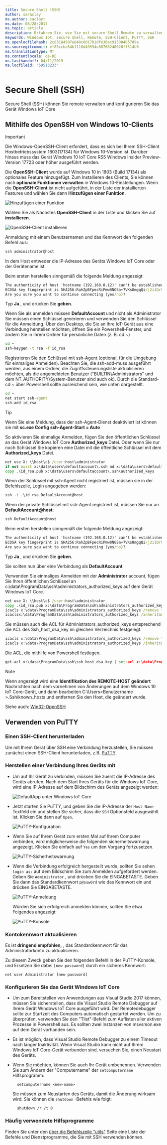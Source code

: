 ```yaml
---
title: Secure Shell (SSH)
author: saraclay
ms.author: saclayt
ms.date: 08/28/2017
ms.topic: article
description: Erfahren Sie, wie Sie mit secure Shell Remote zu verwalten und Konfigurieren Ihres IoT Core-Geräts.
keywords: Windows Iot, secure Shell, Remote, SSH-Client, PuTTY, SSH
ms.openlocfilehash: 2c83184507a840c6017b1dfe36ac915004057d9a
ms.sourcegitcommit: ef85ccba54b1118d49554e88768240020ff514b0
ms.translationtype: MT
ms.contentlocale: de-DE
ms.lasthandoff: 04/11/2019
ms.locfileid: "59513233"
---
```

# <a name="secure-shell-ssh"></a>Secure Shell (SSH)
Secure Shell (SSH) können Sie remote verwalten und konfigurieren Sie das Gerät Windows IoT Core

## <a name="using-the-windows-10-openssh-client"></a>Mithilfe des OpenSSH von Windows 10-Clients
> [!IMPORTANT]
> Die Windows-OpenSSH-Client erfordert, dass es sich bei Ihrem SSH-Client Hostbetriebssystem 1803(17134) für Windows 10-Version ist. Darüber hinaus muss das Gerät Windows 10 IoT Core RS5 Windows Insider Preview-Version 17723 oder höher ausgeführt werden.

Die **OpenSSH-Client** wurde auf Windows 10 in 1803 (Build 17134) als optionales Feature hinzugefügt. Zum Installieren des Clients, Sie können nach **optionale Funktionen verwalten** in Windows 10-Einstellungen. Wenn die **OpenSSH-Client** ist nicht aufgeführt, in der Liste der installierten Features und wählen Sie dann **Hinzufügen einer Funktion**.

![Hinzufügen einer Funktion](../media/SSH/add_a_feature.png)

Wählen Sie als Nächstes **OpenSSH-Client** in der Liste und klicken Sie auf **installieren**.

![OpenSSH-Client installieren](../media/SSH/optional_features.png)

Anmeldung mit einem Benutzernamen und das Kennwort den folgenden Befehl aus:

```cmd
ssh administrator@host
```

In dem Host entweder die IP-Adresse des Geräts Windows IoT Core oder der Gerätename ist.

Beim ersten herstellen sinngemäß die folgende Meldung angezeigt:

```cmd
The authenticity of host 'hostname (192.168.0.12)' can't be established.
ECDSA key fingerprint is SHA256:RahZpBFpecRiPmw8NGSa+7VKs8mgqQi/j2i1Qr9lUNU.
Are you sure you want to continue connecting (yes/no)?
```

Typ **Ja** , und drücken Sie **geben**.

Wenn Sie als anmelden müssen **DefaultAccount** und nicht als Administrator Sie müssen einen Schlüssel generieren und verwenden Sie den Schlüssel für die Anmeldung.  Über den Desktop, die Sie an Ihre IoT-Gerät aus eine Verbindung herstellen möchten, öffnen Sie ein Powershell-Fenster, und ändern Sie in Ihrem Ordner für persönliche Daten (z. B. cd ~)

```cmd
cd ~
ssh-keygen -t rsa -f id_rsa
```

Registrieren Sie den Schlüssel mit ssh-Agent (optional, für die Umgebung für einmaliges Anmelden).  Beachten Sie, die ssh-add-muss ausgeführt werden, aus einem Ordner, die Zugriffssteuerungsliste aktualisieren möchten, als die angemeldeten Benutzer ("BUILTIN\Administrators" und dem NT_AUTHORITY\System-Benutzer sind auch ok).  Durch die Standard-cd ~ über Powershell sollte ausreichend sein, wie unten dargestellt.

```cmd
cd ~
net start ssh-agent
ssh-add id_rsa
```

> [!TIP]
> Wenn Sie eine Meldung, dass der ssh-Agent-Dienst deaktiviert ist können sie mit **sc.exe Config ssh-Agent-Start = Auto**

So aktivieren Sie einmalige Anmelden, fügen Sie den öffentlichen Schlüssel an das Gerät Windows IoT Core **Authorized_keys** Datei.  Oder wenn Sie nur noch Schlüssel Sie kopieren eine Datei mit die öffentliche Schlüssel mit dem **Authorized_keys** Datei.

```cmd
net use X: \\host\c$ /user:host\administrator
if not exist x:\data\users\defaultaccount\.ssh md x:\data\users\defaultaccount\.ssh
copy .\id_rsa.pub x:\data\users\defaultaccount\.ssh\authorized_keys
```

Wenn der Schlüssel mit ssh-Agent nicht registriert ist, müssen sie in der Befehlszeile, Login angegeben werden: 

```cmd
ssh -i .\id_rsa DefaultAccount@host
```

Wenn der private Schlüssel mit ssh-Agent registriert ist, müssen Sie nur an <strong>DefaultAccount@host</strong>:

```cmd
ssh DefaultAccount@host
```

Beim ersten herstellen sinngemäß die folgende Meldung angezeigt:

```cmd
The authenticity of host 'hostname (192.168.0.12)' can't be established.
ECDSA key fingerprint is SHA256:RahZpBFpecRiPmw8NGSa+7VKs8mgqQi/j2i1Qr9lUNU.
Are you sure you want to continue connecting (yes/no)?
```

Typ **Ja** , und drücken Sie **geben**.

Sie sollten nun über eine Verbindung als **DefaultAccount**

Verwenden Sie einmaliges Anmelden mit der **Administrator** account, fügen Sie Ihren öffentlichen Schlüssel an c:\data\ProgramData\ssh\administrators_authorized_keys auf dem Gerät Windows IoT Core. 

```cmd
net use X: \\host\c$ /user:host\administrator
copy .\id_rsa.pub x:\data\ProgramData\ssh\administrators_authorized_keys
icacls x:\data\ProgramData\ssh\administrators_authorized_keys /remove "NT AUTHORITY\Authenticated Users"
icaclsx:\data\ProgramData\ssh\administrators_authorized_keys /inheritance:r
```

Sie müssen auch die ACL für Administrators_authorized_keys entsprechend die ACL des Ssh_host_dsa_key im gleichen Verzeichnis festgelegt.

```cmd
icacls x:\data\ProgramData\ssh\administrators_authorized_keys /remove "NT AUTHORITY\Authenticated Users"
icacls x:\data\ProgramData\ssh\administrators_authorized_keys /inheritance:r
```

Die ACL, die mithilfe von Powershell festlegen.

```cmd
get-acl x:\data\ProgramData\ssh\ssh_host_dsa_key | set-acl x:\data\ProgramData\ssh\administrators_authorized_keys
```

> [!NOTE]
> Wenn angezeigt wird eine **Identifikation des REMOTE-HOST geändert** Nachrichten nach dem vornehmen von Änderungen auf dem Windows 10 IoT Core-Gerät, und dann bearbeiten C:\Users\<Benutzername >\.Ssh\known_hosts und entfernen Sie den Host, die geändert wurde.

Siehe auch: [Win32-OpenSSH](https://github.com/PowerShell/Win32-OpenSSH/wiki/ssh.exe-examples)

## <a name="using-putty"></a>Verwenden von PuTTY

### <a name="download-a-ssh-client"></a>Einen SSH-Client herunterladen
Um mit Ihrem Gerät über SSH eine Verbindung herzustellen, Sie müssen zunächst einen SSH-Client herunterladen, z.B. [PuTTY](http://the.earth.li/~sgtatham/putty/latest/x86/putty.exe).

### <a name="connect-to-your-device"></a>Herstellen einer Verbindung Ihres Geräts mit
* Um auf Ihr Gerät zu verbinden, müssen Sie zuerst die IP-Adresse des Geräts abrufen.  Nach dem Start Ihres Geräts für die Windows IoT Core, wird eine IP-Adresse auf dem Bildschirm des Geräts angezeigt werden:

    ![DefaultApp unter Windows IoT Core](../media/SSH/DefaultApp.png)

* Jetzt starten Sie PuTTY, und geben Sie die IP-Adresse der `Host Name` Textfeld ein und stellen Sie sicher, dass die `SSH` Optionsfeld ausgewählt ist.  Klicken Sie dann auf `Open`.

    ![PuTTY-Konfiguration](../media/SSH/putty_config.png)

* Wenn Sie auf Ihrem Gerät zum ersten Mal auf Ihrem Computer verbinden, wird möglicherweise die folgenden sicherheitswarnung angezeigt.  Klicken Sie einfach auf `Yes` um den Vorgang fortzusetzen.

    ![PuTTY-Sicherheitswarnung](../media/SSH/putty_security_prompt.png)

* Wenn die Verbindung erfolgreich hergestellt wurde, sollten Sie sehen `login as:` auf dem Bildschirm Sie zum Anmelden aufgefordert werden.  
    Geben Sie `Administrator` , und drücken Sie die EINGABETASTE.  Geben Sie dann das Standardkennwort `p@ssw0rd` wie das Kennwort ein und drücken Sie EINGABETASTE.

    ![PuTTY-Anmeldung](../media/SSH/putty_login.png)

    Würden Sie sich erfolgreich anmelden können, sollten Sie etwa Folgendes angezeigt:

    ![PuTTY-Konsole](../media/ssh/putty_console.png)

### <a name="update-account-password"></a>Kontokennwort aktualisieren

Es ist **dringend empfohlen,** , das Standardkennwort für das Administratorkonto zu aktualisieren.

Zu diesem Zweck geben Sie den folgenden Befehl in der PuTTY-Konsole, und Ersetzen Sie dabei `[new password]` durch ein sicheres Kennwort:
    
    net user Administrator [new password]
    
### <a name="configure-your-windows-iot-core-device"></a>Konfigurieren Sie das Gerät Windows IoT Core
* Um zum Bereitstellen von Anwendungen aus Visual Studio 2017 können, müssen Sie sicherstellen, dass die Visual Studio Remote Debugger auf Ihrem Gerät Windows IoT Core ausgeführt wird. Der Remotedebugger sollte zur Startzeit des Computers automatisch gestartet werden. Um zu überprüfen, verwenden Sie den "Tlist"-Befehl zum Auflisten aller aktiven Prozesse in Powershell aus. Es sollten zwei Instanzen von msvsmon.exe auf dem Gerät vorhanden sein.

* Es ist möglich, dass Visual Studio Remote Debugger zu einem Timeout nach langer Inaktivität. Wenn Visual Studio kann nicht auf Ihrem Windows IoT Core-Gerät verbunden sind, versuchen Sie, einen Neustart des Geräts.

* Wenn Sie möchten, können Sie auch Ihr Gerät umbenennen. Verwenden Sie zum Ändern der "Computername" der `setcomputername` Hilfsprogramm:

        setcomputername <new-name>

    Sie müssen zum Neustarten des Geräts, damit die Änderung wirksam wird. Sie können die `shutdown` -Befehls wie folgt:

        shutdown /r /t 0
        
### <a name="commonly-used-utilities"></a>Häufig verwendete Hilfsprogramme

Finden Sie unter den [über die Befehlszeile "utils"](../manage-your-device/CommandLineUtils.md) Seite eine Liste der Befehle und Dienstprogramme, die Sie mit SSH verwenden können.
